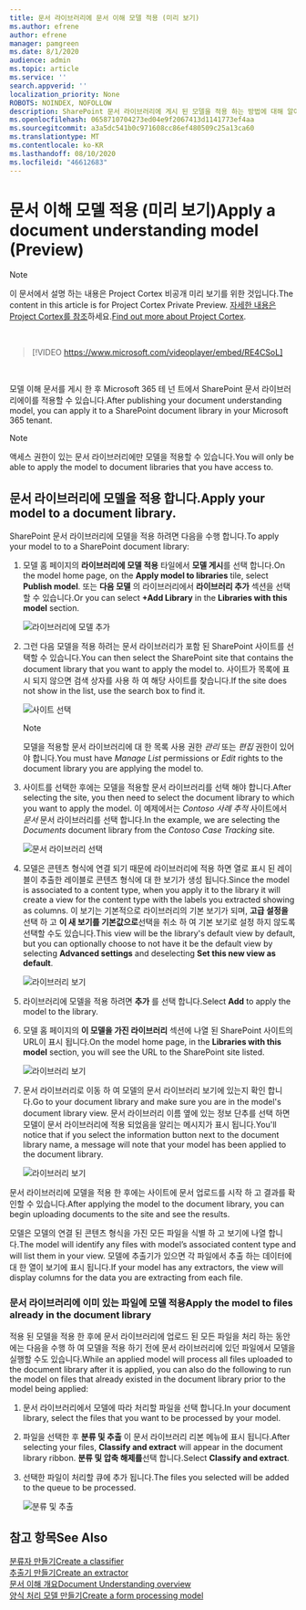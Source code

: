 ```yaml
---
title: 문서 라이브러리에 문서 이해 모델 적용 (미리 보기)
ms.author: efrene
author: efrene
manager: pamgreen
ms.date: 8/1/2020
audience: admin
ms.topic: article
ms.service: ''
search.appverid: ''
localization_priority: None
ROBOTS: NOINDEX, NOFOLLOW
description: SharePoint 문서 라이브러리에 게시 된 모델을 적용 하는 방법에 대해 알아봅니다.
ms.openlocfilehash: 0658710704273ed04e9f2067413d1141773ef4aa
ms.sourcegitcommit: a3a5dc541b0c971608cc86ef480509c25a13ca60
ms.translationtype: MT
ms.contentlocale: ko-KR
ms.lasthandoff: 08/10/2020
ms.locfileid: "46612683"
---
```

# <a name="apply-a-document-understanding-model-preview"></a><span data-ttu-id="c59ea-103">문서 이해 모델 적용 (미리 보기)</span><span class="sxs-lookup"><span data-stu-id="c59ea-103">Apply a document understanding model (Preview)</span></span>

> [!Note] 
> <span data-ttu-id="c59ea-104">이 문서에서 설명 하는 내용은 Project Cortex 비공개 미리 보기를 위한 것입니다.</span><span class="sxs-lookup"><span data-stu-id="c59ea-104">The content in this article is for Project Cortex Private Preview.</span></span> <span data-ttu-id="c59ea-105">[자세한 내용은 Project Cortex를 참조](https://aka.ms/projectcortex)하세요.</span><span class="sxs-lookup"><span data-stu-id="c59ea-105">[Find out more about Project Cortex](https://aka.ms/projectcortex).</span></span>

</br>

> [!VIDEO https://www.microsoft.com/videoplayer/embed/RE4CSoL]

</br>

<span data-ttu-id="c59ea-106">모델 이해 문서를 게시 한 후 Microsoft 365 테 넌 트에서 SharePoint 문서 라이브러리에이를 적용할 수 있습니다.</span><span class="sxs-lookup"><span data-stu-id="c59ea-106">After publishing your document understanding model, you can apply it to a SharePoint document library in your Microsoft 365 tenant.</span></span>

> [!Note]
> <span data-ttu-id="c59ea-107">액세스 권한이 있는 문서 라이브러리에만 모델을 적용할 수 있습니다.</span><span class="sxs-lookup"><span data-stu-id="c59ea-107">You will only be able to apply the model to document libraries that you have access to.</span></span>


## <a name="apply-your-model-to-a-document-library"></a><span data-ttu-id="c59ea-108">문서 라이브러리에 모델을 적용 합니다.</span><span class="sxs-lookup"><span data-stu-id="c59ea-108">Apply your model to a document library.</span></span>

<span data-ttu-id="c59ea-109">SharePoint 문서 라이브러리에 모델을 적용 하려면 다음을 수행 합니다.</span><span class="sxs-lookup"><span data-stu-id="c59ea-109">To apply your model to to a SharePoint document library:</span></span>

1. <span data-ttu-id="c59ea-110">모델 홈 페이지의 **라이브러리에 모델 적용** 타일에서 **모델 게시**를 선택 합니다.</span><span class="sxs-lookup"><span data-stu-id="c59ea-110">On the model home page, on the **Apply model to libraries** tile, select **Publish model**.</span></span> <span data-ttu-id="c59ea-111">또는 **다음 모델** 의 라이브러리에서 **라이브러리 추가** 섹션을 선택할 수 있습니다.</span><span class="sxs-lookup"><span data-stu-id="c59ea-111">Or you can  select  **+Add Library** in the **Libraries with this model** section.</span></span> </br>

    ![라이브러리에 모델 추가](../media/content-understanding/apply-to-library.png)</br>

2. <span data-ttu-id="c59ea-113">그런 다음 모델을 적용 하려는 문서 라이브러리가 포함 된 SharePoint 사이트를 선택할 수 있습니다.</span><span class="sxs-lookup"><span data-stu-id="c59ea-113">You can then select the SharePoint site that contains the document library that you want to apply the model to.</span></span> <span data-ttu-id="c59ea-114">사이트가 목록에 표시 되지 않으면 검색 상자를 사용 하 여 해당 사이트를 찾습니다.</span><span class="sxs-lookup"><span data-stu-id="c59ea-114">If the site does not show in the list, use the search box to find it.</span></span></br>

    ![사이트 선택](../media/content-understanding/site-search.png)</br>

    > [!Note]
    > <span data-ttu-id="c59ea-116">모델을 적용할 문서 라이브러리에 대 한 목록 사용 권한 *관리* 또는 *편집* 권한이 있어야 합니다.</span><span class="sxs-lookup"><span data-stu-id="c59ea-116">You must have *Manage List* permissions or *Edit* rights to the document library you are applying the model to.</span></span></br>

3. <span data-ttu-id="c59ea-117">사이트를 선택한 후에는 모델을 적용할 문서 라이브러리를 선택 해야 합니다.</span><span class="sxs-lookup"><span data-stu-id="c59ea-117">After selecting the site, you then need to select the document library to which you want to apply the model.</span></span> <span data-ttu-id="c59ea-118">이 예제에서는 *Contoso 사례 추적* 사이트에서 *문서* 문서 라이브러리를 선택 합니다.</span><span class="sxs-lookup"><span data-stu-id="c59ea-118">In the example, we are selecting the *Documents* document library from the *Contoso Case Tracking* site.</span></span></br>

    ![문서 라이브러리 선택](../media/content-understanding/select-doc-library.png)</br>

4. <span data-ttu-id="c59ea-120">모델은 콘텐츠 형식에 연결 되기 때문에 라이브러리에 적용 하면 열로 표시 된 레이블이 추출한 레이블로 콘텐츠 형식에 대 한 보기가 생성 됩니다.</span><span class="sxs-lookup"><span data-stu-id="c59ea-120">Since the model is associated to a content type, when you apply it to the library it will create a view for the content type with the labels you extracted showing as columns.</span></span> <span data-ttu-id="c59ea-121">이 보기는 기본적으로 라이브러리의 기본 보기가 되며, **고급 설정을** 선택 하 고 **이 새 보기를 기본값으로**선택을 취소 하 여 기본 보기로 설정 하지 않도록 선택할 수도 있습니다.</span><span class="sxs-lookup"><span data-stu-id="c59ea-121">This view will be the library's default view by default, but you can optionally choose to not have it be the default view by selecting **Advanced settings** and deselecting **Set this new view as default**.</span></span></br>

    ![라이브러리 보기](../media/content-understanding/library-view.png)</br>

5. <span data-ttu-id="c59ea-123">라이브러리에 모델을 적용 하려면 **추가** 를 선택 합니다.</span><span class="sxs-lookup"><span data-stu-id="c59ea-123">Select **Add** to apply the model to the library.</span></span> 
6. <span data-ttu-id="c59ea-124">모델 홈 페이지의 **이 모델을 가진 라이브러리** 섹션에 나열 된 SharePoint 사이트의 URL이 표시 됩니다.</span><span class="sxs-lookup"><span data-stu-id="c59ea-124">On the model home page, in the **Libraries with this model** section, you will see the URL to the SharePoint site listed.</span></span></br>

    ![라이브러리 보기](../media/content-understanding/selected-library.png)</br>

7. <span data-ttu-id="c59ea-126">문서 라이브러리로 이동 하 여 모델의 문서 라이브러리 보기에 있는지 확인 합니다.</span><span class="sxs-lookup"><span data-stu-id="c59ea-126">Go to your document library and make sure you are in the model's document library view.</span></span> <span data-ttu-id="c59ea-127">문서 라이브러리 이름 옆에 있는 정보 단추를 선택 하면 모델이 문서 라이브러리에 적용 되었음을 알리는 메시지가 표시 됩니다.</span><span class="sxs-lookup"><span data-stu-id="c59ea-127">You'll notice that if you select the information button next to the document library name, a message will note that your model has been applied to the document library.</span></span>

    ![라이브러리 보기](../media/content-understanding/info-du.png)</br> 


<span data-ttu-id="c59ea-129">문서 라이브러리에 모델을 적용 한 후에는 사이트에 문서 업로드를 시작 하 고 결과를 확인할 수 있습니다.</span><span class="sxs-lookup"><span data-stu-id="c59ea-129">After applying the model to the document library, you can begin uploading documents to the site and see the results.</span></span>

<span data-ttu-id="c59ea-130">모델은 모델의 연결 된 콘텐츠 형식을 가진 모든 파일을 식별 하 고 보기에 나열 합니다.</span><span class="sxs-lookup"><span data-stu-id="c59ea-130">The model will identify any files with model’s associated content type and will list them in your view.</span></span> <span data-ttu-id="c59ea-131">모델에 추출기가 있으면 각 파일에서 추출 하는 데이터에 대 한 열이 보기에 표시 됩니다.</span><span class="sxs-lookup"><span data-stu-id="c59ea-131">If your model has any extractors, the view will display columns for the data you are extracting from each file.</span></span>

### <a name="apply-the-model-to-files-already-in-the-document-library"></a><span data-ttu-id="c59ea-132">문서 라이브러리에 이미 있는 파일에 모델 적용</span><span class="sxs-lookup"><span data-stu-id="c59ea-132">Apply the model to files already in the document library</span></span>

<span data-ttu-id="c59ea-133">적용 된 모델을 적용 한 후에 문서 라이브러리에 업로드 된 모든 파일을 처리 하는 동안에는 다음을 수행 하 여 모델을 적용 하기 전에 문서 라이브러리에 있던 파일에서 모델을 실행할 수도 있습니다.</span><span class="sxs-lookup"><span data-stu-id="c59ea-133">While an applied model will process all files uploaded to the document library after it is applied, you can also do the following to run the model on files that already existed in the document library prior to the model being applied:</span></span>

1. <span data-ttu-id="c59ea-134">문서 라이브러리에서 모델에 따라 처리할 파일을 선택 합니다.</span><span class="sxs-lookup"><span data-stu-id="c59ea-134">In your document library, select the files that you want to be processed by your model.</span></span>
2. <span data-ttu-id="c59ea-135">파일을 선택한 후 **분류 및 추출** 이 문서 라이브러리 리본 메뉴에 표시 됩니다.</span><span class="sxs-lookup"><span data-stu-id="c59ea-135">After selecting your files, **Classify and extract** will appear in the document library ribbon.</span></span> <span data-ttu-id="c59ea-136">**분류 및 압축 해제를**선택 합니다.</span><span class="sxs-lookup"><span data-stu-id="c59ea-136">Select **Classify and extract**.</span></span>
3. <span data-ttu-id="c59ea-137">선택한 파일이 처리할 큐에 추가 됩니다.</span><span class="sxs-lookup"><span data-stu-id="c59ea-137">The files you selected will be added to the queue to be processed.</span></span>

      ![분류 및 추출](../media/content-understanding/extract-classify.png)</br> 





## <a name="see-also"></a><span data-ttu-id="c59ea-139">참고 항목</span><span class="sxs-lookup"><span data-stu-id="c59ea-139">See Also</span></span>
[<span data-ttu-id="c59ea-140">분류자 만들기</span><span class="sxs-lookup"><span data-stu-id="c59ea-140">Create a classifier</span></span>](create-a-classifier.md)</br>
[<span data-ttu-id="c59ea-141">추출기 만들기</span><span class="sxs-lookup"><span data-stu-id="c59ea-141">Create an extractor</span></span>](create-an-extractor.md)</br>
[<span data-ttu-id="c59ea-142">문서 이해 개요</span><span class="sxs-lookup"><span data-stu-id="c59ea-142">Document Understanding overview</span></span>](document-understanding-overview.md)</br>
[<span data-ttu-id="c59ea-143">양식 처리 모델 만들기</span><span class="sxs-lookup"><span data-stu-id="c59ea-143">Create a form processing model</span></span>](create-a-form-processing-model.md)  




